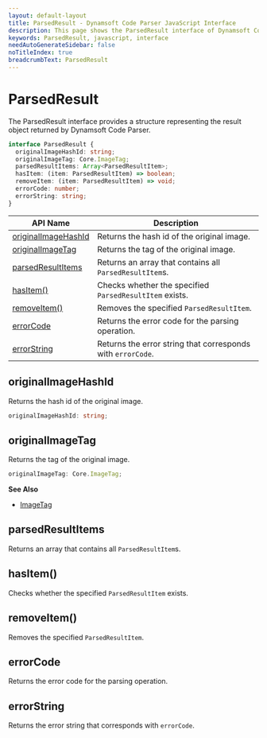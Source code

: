 ```yaml
---
layout: default-layout
title: ParsedResult - Dynamsoft Code Parser JavaScript Interface
description: This page shows the ParsedResult interface of Dynamsoft Code Parser for JavaScript.
keywords: ParsedResult, javascript, interface
needAutoGenerateSidebar: false
noTitleIndex: true
breadcrumbText: ParsedResult
---
```


# ParsedResult

The ParsedResult interface provides a structure representing the result object returned by Dynamsoft Code Parser.

```ts
interface ParsedResult {
  originalImageHashId: string;
  originalImageTag: Core.ImageTag;
  parsedResultItems: Array<ParsedResultItem>;
  hasItem: (item: ParsedResultItem) => boolean;
  removeItem: (item: ParsedResultItem) => void;
  errorCode: number;
  errorString: string;
}
```

| API Name                                    | Description                                                 |
| ------------------------------------------- | ----------------------------------------------------------- |
| [originalImageHashId](#originalimagehashid) | Returns the hash id of the original image.                  |
| [originalImageTag](#originalimagetag)       | Returns the tag of the original image.                      |
| [parsedResultItems](#parsedresultitems)     | Returns an array that contains all `ParsedResultItem`s.     |
| [hasItem()](#hasitem)                       | Checks whether the specified `ParsedResultItem` exists.     |
| [removeItem()](#removeitem)                 | Removes the specified `ParsedResultItem`.                   |
| [errorCode](#errorcode)                     | Returns the error code for the parsing operation.           |
| [errorString](#errorstring)                 | Returns the error string that corresponds with `errorCode`. |

## originalImageHashId

Returns the hash id of the original image.

```ts
originalImageHashId: string;
```

## originalImageTag

Returns the tag of the original image.

```ts
originalImageTag: Core.ImageTag;
```

**See Also**

* [ImageTag](https://www.dynamsoft.com/capture-vision/docs/web/programming/javascript/api-reference/core/basic-structures/image-tag.html)

## parsedResultItems

Returns an array that contains all `ParsedResultItem`s.

## hasItem()

Checks whether the specified `ParsedResultItem` exists.

## removeItem()

Removes the specified `ParsedResultItem`.

## errorCode

Returns the error code for the parsing operation.

## errorString

Returns the error string that corresponds with `errorCode`.
